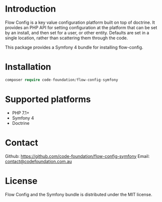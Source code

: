 # Introduction

Flow Config is a key value configuration platform built on top of doctrine. It provides an PHP API for setting configuration
 at the platform that can be set by an install, and then set for a user, or other entity. Defaults are set in a single
 location, rather than scattering them through the code.

This package provides a Symfony 4 bundle for installing flow-config.

# Installation

```php
composer require code-foundation/flow-config-symfony
```

# Supported platforms
* PHP 7.1+
* Symfony 4
* Doctrine

# Contact

Github: https://github.com/code-foundation/flow-config-symfony
Email: contact@codefoundation.com.au

# License
Flow Config and the Symfony bundle is distributed under the MIT license.

